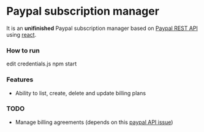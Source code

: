 # Paypal subscription manager

It is an **unifinished** Paypal subscription manager based on [Paypal REST API](https://developer.paypal.com/docs/rest/api/) using [react](https://facebook.github.io/react/).

### How to run

edit credentials.js
npm start

### Features

 * Ability to list, create, delete and update billing plans

### TODO
 * Manage billing agreements (depends on this [paypal API issue](https://github.com/paypal/PayPal-Python-SDK/issues/70))

